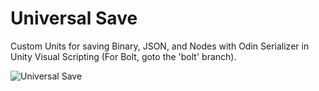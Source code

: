 # Universal Save
 Custom Units for saving Binary, JSON, and Nodes with Odin Serializer in Unity Visual Scripting (For Bolt, goto the 'bolt' branch).

![Universal Save](https://user-images.githubusercontent.com/7036136/102176889-5cda4600-3e70-11eb-8071-9c8152d5d893.png)
